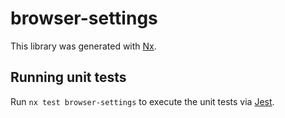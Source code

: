 # browser-settings

This library was generated with [Nx](https://nx.dev).

## Running unit tests

Run `nx test browser-settings` to execute the unit tests via [Jest](https://jestjs.io).
